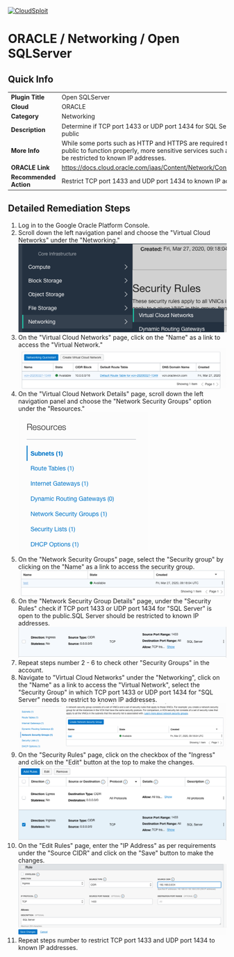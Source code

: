[![CloudSploit](https://cloudsploit.com/img/logo-new-big-text-100.png "CloudSploit")](https://cloudsploit.com)

# ORACLE / Networking / Open SQLServer

## Quick Info

| | |
|-|-|
| **Plugin Title** | Open SQLServer |
| **Cloud** | ORACLE |
| **Category** | Networking |
| **Description** | Determine if TCP port 1433 or UDP port 1434 for SQL Server is open to the public |
| **More Info** | While some ports such as HTTP and HTTPS are required to be open to the public to function properly, more sensitive services such as SQL server should be restricted to known IP addresses. |
| **ORACLE Link** | https://docs.cloud.oracle.com/iaas/Content/Network/Concepts/securitylists.htm |
| **Recommended Action** | Restrict TCP port 1433 and UDP port 1434 to known IP addresses |

## Detailed Remediation Steps
1. Log in to the Google Oracle Platform Console.
2. Scroll down the left navigation panel and choose the "Virtual Cloud Networks" under the "Networking." </br> <img src="/resources/oracle/networking/open-sqlserver/step2.png"/>
3. On the "Virtual Cloud Networks" page, click on the "Name" as a link to access the "Virtual Network." </br> <img src="/resources/oracle/networking/open-sqlserver/step3.png"/>
4. On the "Virtual Cloud Network Details" page, scroll down the left navigation panel and choose the "Network Security Groups" option under the "Resources." </br> <img src="/resources/oracle/networking/open-sqlserver/step4.png"/>
5. On the "Network Security Groups" page, select the "Security group" by clicking on the "Name" as a link to access the security group.</br> <img src="/resources/oracle/networking/open-sqlserver/step5.png"/>
6. On the "Network Security Group Details" page, under the "Security Rules" check if TCP port 1433 or UDP port 1434 for "SQL Server" is open to the public.SQL Server should be restricted to known IP addresses. </br> <img src="/resources/oracle/networking/open-sqlserver/step6.png"/>
7. Repeat steps number 2 - 6 to check other "Security Groups" in the account.</br>
8. Navigate to "Virtual Cloud Networks" under the "Networking", click on the "Name" as a link to access the "Virtual Network", select the "Security Group" in which TCP port 1433 or UDP port 1434 for "SQL Server" needs to restrict to known IP addresses.</br> <img src="/resources/oracle/networking/open-sqlserver/step8.png"/>
9. On the "Security Rules" page, click on the checkbox of the "Ingress" and click on the "Edit" button at the top to make the changes.</br> <img src="/resources/oracle/networking/open-sqlserver/step9.png"/>
10. On the "Edit Rules" page, enter the "IP Address" as per requirements under the "Source CIDR" and click on the "Save" button to make the changes.</br> <img src="/resources/oracle/networking/open-sqlserver/step10.png"/>
11. Repeat steps number to restrict TCP port 1433 and UDP port 1434 to known IP addresses.</br>

